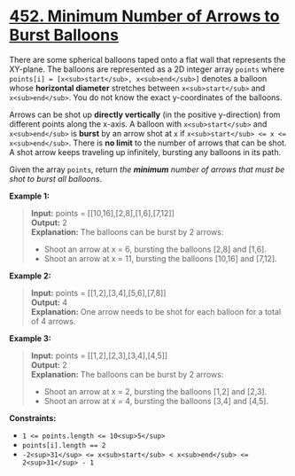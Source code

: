 # [452. Minimum Number of Arrows to Burst Balloons](https://leetcode.com/problems/minimum-number-of-arrows-to-burst-balloons/)

There are some spherical balloons taped onto a flat wall that represents the XY-plane. The balloons are represented as a 2D integer array `points` where `points[i] = [x<sub>start</sub>, x<sub>end</sub>]` denotes a balloon whose **horizontal diameter** stretches between `x<sub>start</sub>` and `x<sub>end</sub>`. You do not know the exact y-coordinates of the balloons.

Arrows can be shot up **directly vertically** (in the positive y-direction) from different points along the x-axis. A balloon with `x<sub>start</sub>` and `x<sub>end</sub>` is **burst** by an arrow shot at `x` if `x<sub>start</sub> <= x <= x<sub>end</sub>`. There is **no limit** to the number of arrows that can be shot. A shot arrow keeps traveling up infinitely, bursting any balloons in its path.

Given the array `points`, return _the **minimum** number of arrows that must be shot to burst all balloons_.


**Example 1:**
> **Input:** points = [[10,16],[2,8],[1,6],[7,12]]  
> **Output:** 2  
> **Explanation:** The balloons can be burst by 2 arrows:  
> - Shoot an arrow at x = 6, bursting the balloons [2,8] and [1,6].  
> - Shoot an arrow at x = 11, bursting the balloons [10,16] and [7,12].

**Example 2:**
> **Input:** points = [[1,2],[3,4],[5,6],[7,8]]  
> **Output:** 4  
> **Explanation:** One arrow needs to be shot for each balloon for a total of 4 arrows.

**Example 3:**
> **Input:** points = [[1,2],[2,3],[3,4],[4,5]]  
> **Output:** 2  
> **Explanation:** The balloons can be burst by 2 arrows:  
> - Shoot an arrow at x = 2, bursting the balloons [1,2] and [2,3].  
> - Shoot an arrow at x = 4, bursting the balloons [3,4] and [4,5].


**Constraints:**
- `1 <= points.length <= 10<sup>5</sup>`
- `points[i].length == 2`
- `-2<sup>31</sup> <= x<sub>start</sub> < x<sub>end</sub> <= 2<sup>31</sup> - 1`